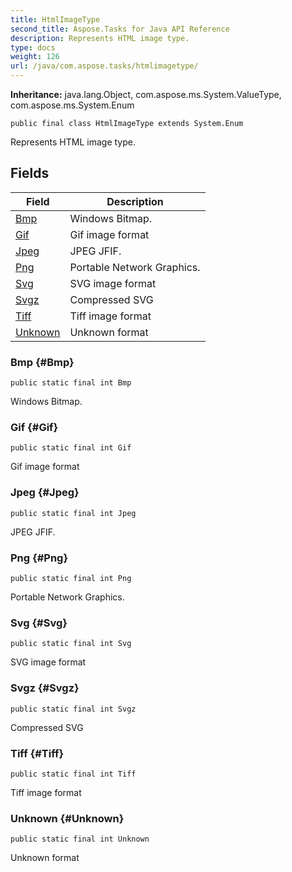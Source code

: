 ```yaml
---
title: HtmlImageType
second_title: Aspose.Tasks for Java API Reference
description: Represents HTML image type.
type: docs
weight: 126
url: /java/com.aspose.tasks/htmlimagetype/
---
```


**Inheritance:**
java.lang.Object, com.aspose.ms.System.ValueType, com.aspose.ms.System.Enum
```
public final class HtmlImageType extends System.Enum
```

Represents HTML image type.
## Fields

| Field | Description |
| --- | --- |
| [Bmp](#Bmp) | Windows Bitmap. |
| [Gif](#Gif) | Gif image format |
| [Jpeg](#Jpeg) | JPEG JFIF. |
| [Png](#Png) | Portable Network Graphics. |
| [Svg](#Svg) | SVG image format |
| [Svgz](#Svgz) | Compressed SVG |
| [Tiff](#Tiff) | Tiff image format |
| [Unknown](#Unknown) | Unknown format |
### Bmp {#Bmp}
```
public static final int Bmp
```


Windows Bitmap.

### Gif {#Gif}
```
public static final int Gif
```


Gif image format

### Jpeg {#Jpeg}
```
public static final int Jpeg
```


JPEG JFIF.

### Png {#Png}
```
public static final int Png
```


Portable Network Graphics.

### Svg {#Svg}
```
public static final int Svg
```


SVG image format

### Svgz {#Svgz}
```
public static final int Svgz
```


Compressed SVG

### Tiff {#Tiff}
```
public static final int Tiff
```


Tiff image format

### Unknown {#Unknown}
```
public static final int Unknown
```


Unknown format

